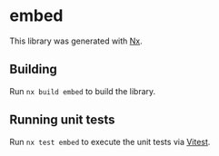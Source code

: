 # embed

This library was generated with [Nx](https://nx.dev).

## Building

Run `nx build embed` to build the library.

## Running unit tests

Run `nx test embed` to execute the unit tests via [Vitest](https://vitest.dev/).
